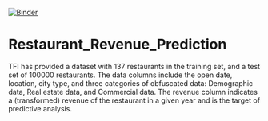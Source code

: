 [![Binder](https://mybinder.org/badge_logo.svg)](https://mybinder.org/v2/gh/mashwinmuthiah/Restaurant_Revenue_Prediction/master)

# Restaurant_Revenue_Prediction
TFI has provided a dataset with 137 restaurants in the training set, and a test set of 100000 restaurants. The data columns include the open date, location, city type, and three categories of obfuscated data: Demographic data, Real estate data, and Commercial data. The revenue column indicates a (transformed) revenue of the restaurant in a given year and is the target of predictive analysis. 
